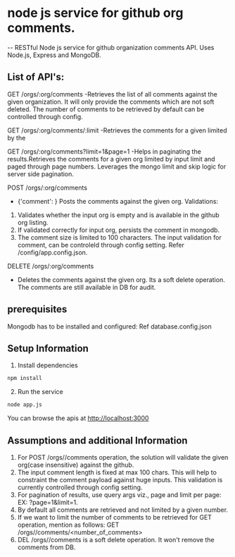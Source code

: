 # node js service for github org comments.

-- RESTful Node js service for github organization comments API. Uses Node.js, Express and MongoDB.

## List of API's:

GET /orgs/:org/comments
    -Retrieves the list of all comments against the given organization. It will only provide the comments which are not soft deleted. The number of comments to be retrieved by default can be controlled through config.

GET /orgs/:org/comments/:limit
    -Retrieves the comments for a given limited by the <limit>
 
GET /orgs/:org/comments?limit=1&page=1
    -Helps in paginating the results.Retrieves the comments for a given org limited by input limit and paged through page numbers. Leverages the mongo limit and skip logic for server side pagination.
    
POST /orgs/:org/comments
  - {'comment': <comment info>}
   Posts the comments against the given org.
 Validations:
   1. Validates whether the input org is empty and is available in the github org listing.
   2. If validated correctly for input org, persists the comment in mongodb.
   3. The comment size is limited to 100 characters. The input validation for comment, can be controleld through config setting. Refer /config/app.config.json.
  
  
DELETE /orgs/:org/comments
- Deletes the comments against the given org. Its a soft delete operation. The comments are still available in DB for audit. 
 
 

## prerequisites

Mongodb has to be installed and configured: Ref database.config.json

## Setup Information

1. Install dependencies

```bash
npm install
```

2. Run the service

```bash
node app.js
```

You can browse the apis at <http://localhost:3000>


## Assumptions and additional Information
1. For POST /orgs/<org>/comments operation, the solution will validate the given org(case insensitive) against the github.
2. The input comment length is fixed at max 100 chars. This will help to constraint the comment payload against huge inputs. This validation is currently controlled through config setting.
3. For pagination of results, use query args viz., page and limit per page: EX: ?page=1&limit=1.
4. By default all comments are retrieved and not limited by a given number.
5. If we want to limit the number of comments to be retrieved for GET operation, mention as follows:
 GET /orgs/<org>/comments/<number_of_comments>
6. DEL /orgs/<org>/comments is a soft delete operation. It won't remove the comments from DB.
